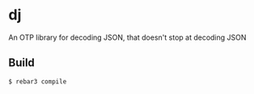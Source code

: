 dj
=====

An OTP library for decoding JSON, that doesn't stop at decoding JSON

Build
-----

    $ rebar3 compile
